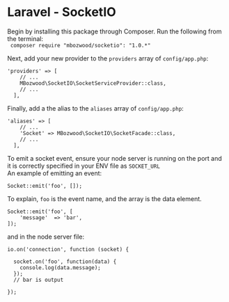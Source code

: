 # Laravel - SocketIO

Begin by installing this package through Composer. Run the following from the terminal:  
``` composer require "mbozwood/socketio": "1.0.*"```  

Next, add your new provider to the `providers` array of `config/app.php`:
```
'providers' => [
    // ...
    MBozwood\SocketIO\SocketServiceProvider::class,
    // ...
  ],
```  
Finally, add a the alias to the `aliases` array of `config/app.php`:
```
'aliases' => [
    // ...
    'Socket' => MBozwood\SocketIO\SocketFacade::class,
    // ...
  ],
```  

To emit a socket event, ensure your node server is running on the port and it is correctly specified in your ENV file as `SOCKET_URL`  
An example of emitting an event:  
```
Socket::emit('foo', []);
```  

To explain, `foo` is the event name, and the array is the data element. 

```
Socket::emit('foo', [
    'message'  => 'bar',
]);
```
and in the node server file:

```
io.on('connection', function (socket) {
  
  socket.on('foo', function(data) {
    console.log(data.message);
  });
  // bar is output
  
});
```

